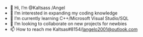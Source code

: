 - 👋 Hi, I’m @Kaltsass /Angel
- 👀 I’m interested in expanding my coding knowledge
- 🌱 I’m currently learning C++/Microsoft Visual Studio/SQL
- 💞️ I’m looking to collaborate on new projects for newbies
- 📫 How to reach me Kaltsas#8154/langelo2001@outlook.com

<!---
Kaltsass/Kaltsass is a ✨ special ✨ repository because its `README.md` (this file) appears on your GitHub profile.
You can click the Preview link to take a look at your changes.
--->
